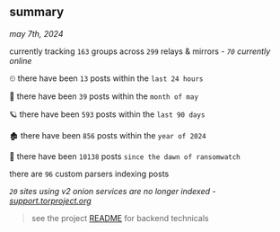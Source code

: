 
## summary
_may 7th, 2024_

currently tracking `163` groups across `299` relays & mirrors - _`70` currently online_

⏲ there have been `13` posts within the `last 24 hours`

🦈 there have been `39` posts within the `month of may`

🪐 there have been `593` posts within the `last 90 days`

🏚 there have been `856` posts within the `year of 2024`

🦕 there have been `10138` posts `since the dawn of ransomwatch`

there are `96` custom parsers indexing posts

_`20` sites using v2 onion services are no longer indexed - [support.torproject.org](https://support.torproject.org/onionservices/v2-deprecation/)_

> see the project [README](https://github.com/joshhighet/ransomwatch#ransomwatch--) for backend technicals
